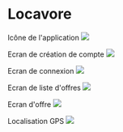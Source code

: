 # Locavore

Icône de l'application
![](https://github.com/dylink/Locavore/blob/main/Images/trouvy.png)

Ecran de création de compte
![](https://github.com/dylink/Locavore/blob/main/Images/CreateAccount.jpg)

Ecran de connexion
![](https://github.com/dylink/Locavore/blob/main/Images/SignIn.jpg)

Ecran de liste d'offres
![](https://github.com/dylink/Locavore/blob/main/Images/ListeOffre4.jpg)

Ecran d'offre
![](https://github.com/dylink/Locavore/blob/main/Images/Offre1.jpg)

Localisation GPS
![](https://github.com/dylink/Locavore/blob/main/Images/PlaceMarker.jpg)


